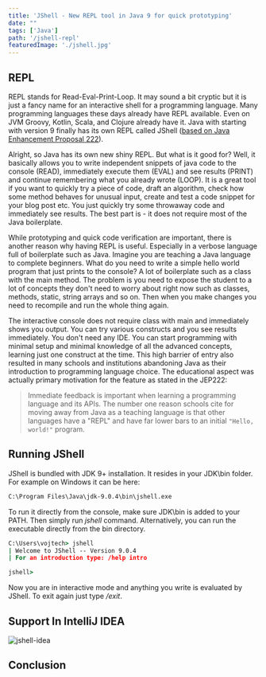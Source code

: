 ```yaml
---
title: 'JShell - New REPL tool in Java 9 for quick prototyping'
date: ""
tags: ['Java']
path: '/jshell-repl'
featuredImage: './jshell.jpg'
---
```


<!--more-->
REPL
----

REPL stands for Read-Eval-Print-Loop. It may sound a bit cryptic but it is just a fancy name for an interactive shell for a programming language. Many programming languages these days already have REPL available. Even on JVM Groovy, Kotlin, Scala, and Clojure already have it. Java with starting with version 9 finally has its own REPL called JShell ([based on Java Enhancement Proposal 222](http://openjdk.java.net/jeps/222)).

Alright, so Java has its own new shiny REPL. But what is it good for? Well, it basically allows you to write independent snippets of java code to the console (READ), immediately execute them (EVAL) and see results (PRINT) and continue remembering what you already wrote (LOOP). It is a great tool if you want to quickly try a piece of code, draft an algorithm, check how some method behaves for unusual input, create and test a code snippet for your blog post etc. You just quickly try some throwaway code and immediately see results. The best part is - it does not require most of the Java boilerplate.

While prototyping and quick code verification are important, there is another reason why having REPL is useful. Especially in a verbose language full of boilerplate such as Java. Imagine you are teaching a Java language to complete beginners. What do you need to write a simple hello world program that just prints to the console? A lot of boilerplate such as a class with the main method. The problem is you need to expose the student to a lot of concepts they don\'t need to worry about right now such as classes, methods, static, string arrays and so on. Then when you make changes you need to recompile and run the whole thing again.

The interactive console does not require class with main and immediately shows you output. You can try various constructs and you see results immediately. You don\'t need any IDE. You can start programming with minimal setup and minimal knowledge of all the advanced concepts, learning just one construct at the time. This high barrier of entry also resulted in many schools and institutions abandoning Java as their introduction to programming language choice. The educational aspect was actually primary motivation for the feature as stated in the JEP222:

> Immediate feedback is important when learning a programming language and its APIs. The number one reason schools cite for moving away from Java as a teaching language is that other languages have a \"REPL\" and have far lower bars to an initial `"Hello, world!"` program.

Running JShell
--------------

JShell is bundled with JDK 9+ installation. It resides in your JDK\\bin folder. For example on Windows it can be here:

```cmd
C:\Program Files\Java\jdk-9.0.4\bin\jshell.exe
```

To run it directly from the console, make sure JDK\\bin is added to your PATH. Then simply run *jshell* command. Alternatively, you can run the executable directly from the bin directory.

```cmd
C:\Users\vojtech> jshell
| Welcome to JShell -- Version 9.0.4
| For an introduction type: /help intro

jshell>
```

Now you are in interactive mode and anything you write is evaluated by JShell. To exit again just type */exit*.

Support In IntelliJ IDEA
------------------------

![jshell-idea](http://vojtechruzicka.com/wp-content/uploads/2018/02/jshell-idea.png)

Conclusion
----------
